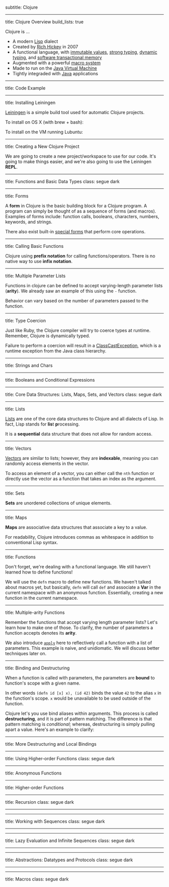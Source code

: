 subtitle: Clojure

---

title: Clojure Overview
build_lists: true

Clojure is ...

* A modern [Lisp][] dialect
* Created by [Rich Hickey][] in 2007
* A functional language, with [immutable values][], [strong typing][], [dynamic typing][], and [software transactional memory][]
* Augmented with a powerful [macro system][]
* Made to run on the [Java Virtual Machine][]
* Tightly integraded with [Java][] applications

[Java Virtual Machine]: http://en.wikipedia.org/wiki/Jvm
[Java]: http://en.wikipedia.org/wiki/Java_(programming_language)
[Lisp]: http://en.wikipedia.org/wiki/Lisp_(programming_language)
[Rich Hickey]: https://github.com/richhickey
[dynamic typing]: http://en.wikipedia.org/wiki/Dynamic_typing
[immutable values]: http://en.wikipedia.org/wiki/Immutable_object
[macro system]: http://clojure.org/macros
[software transactional memory]: http://en.wikipedia.org/wiki/Software_transactional_memory
[strong typing]: http://en.wikipedia.org/wiki/Strong_typing

---

title: Code Example

<script src="https://gist.github.com/sudowork/5283585.js"></script>

---

title: Installing Leiningen

[Leiningen][] is a simple build tool used for automatic Clojure projects.

To install on OS X (with brew + bash):

<script src="https://gist.github.com/sudowork/5283665.js"></script>

To install on the VM running Lubuntu:

<script src="https://gist.github.com/sudowork/5283669.js"></script>

[Leiningen]: https://github.com/technomancy/leiningen

---

title: Creating a New Clojure Project

We are going to create a new project/workspace to use for our code. It's going to make things easier, and we're also going to use the Leiningen **REPL**.

<script src="https://gist.github.com/sudowork/5283709.js"></script>

---

title: Functions and Basic Data Types
class: segue dark

---

title: Forms

A **form** in Clojure is the basic building block for a Clojure program. A program can simply be thought of as a sequence of forms (and macros). Examples of forms include: function calls, booleans, characters, numbers, keywords, and strings.

There also exist built-in [special forms][] that perform core operations.

[special forms]: http://clojure.org/special_forms

---

title: Calling Basic Functions

Clojure using **prefix notation** for calling functions/operators. There is no native way to use **infix notation**.

<script src="https://gist.github.com/sudowork/5283741.js"></script>

---

title: Multiple Parameter Lists

Functions in clojure can be defined to accept varying-length parameter lists (**arity**). We already saw an example of this using the `-` function.

Behavior can vary based on the number of parameters passed to the function.

<script src="https://gist.github.com/sudowork/5283761.js"></script>

---

title: Type Coercion

Just like Ruby, the Clojure compiler will try to coerce types at runtime. Remember, Clojure is dynamically typed.

Failure to perform a coercion will result in a [ClassCastException][], which is a runtime exception from the Java class hierarchy.

<script src="https://gist.github.com/sudowork/5283924.js"></script>

[ClassCastException]: http://docs.oracle.com/javase/1.5.0/docs/api/java/lang/ClassCastException.html

---

title: Strings and Chars

<script src="https://gist.github.com/sudowork/5283972.js"></script>

---

title: Booleans and Conditional Expressions

<script src="https://gist.github.com/sudowork/5283985.js"></script>

---

title: Core Data Structures: Lists, Maps, Sets, and Vectors
class: segue dark

---

title: Lists

[Lists][] are one of the core data structures to Clojure and all dialects of Lisp. In fact, Lisp stands for **lis**t **p**rocessing.

It is a **sequential** data structure that does not allow for random access.

<script src="https://gist.github.com/sudowork/5284130.js"></script>

[Lists]: http://clojure.org/data_structures#Data%20Structures-Lists%20(IPersistentList)

---

title: Vectors

[Vectors][] are similar to lists; however, they are **indexable**, meaning you can randomly access elements in the vector.

To access an element of a vector, you can either call the `nth` function or directly use the vector as a function that takes an index as the argument.

<script src="https://gist.github.com/sudowork/5284224.js"></script>

[Vectors]: http://clojure.org/data_structures#Data%20Structures-Vectors%20(IPersistentVector)

---

title: Sets

**Sets** are unordered collections of unique elements.

<script src="https://gist.github.com/sudowork/5284381.js"></script>

---

title: Maps

**Maps** are associative data structures that associate a key to a value.

For readability, Clojure introduces commas as whitespace in addition to conventional Lisp syntax.

<script src="https://gist.github.com/sudowork/5293377.js"></script>

---

title: Functions

Don't forget, we're dealing with a functional language. We still haven't learned how to define functions!

We will use the `defn` macro to define new functions. We haven't talked about macros yet, but basically, `defn` will call `def` and associate a **Var** in the current namespace with an anonymous function. Essentially, creating a new function in the current namespace.

<script src="https://gist.github.com/sudowork/5293462.js"></script>

---

title: Multiple-arity Functions

Remember the functions that accept varying length parameter lists? Let's learn how to make one of those. To clarify, the number of parameters a function accepts denotes its **arity**.

We also introduce [`apply`][apply] here to reflectively call a function with a list of parameters. This example is naive, and unidiomatic. We will discuss better techniques later on.

<script src="https://gist.github.com/sudowork/5293626.js"></script>

[apply]: http://richhickey.github.com/clojure/clojure.core-api.html#clojure.core/apply

---

title: Binding and Destructuring

When a function is called with parameters, the parameters are **bound** to function's scope with a given name.

In other words `(defn id [x] x), (id 42)` binds the value `42` to the alias `x` in the function's scope. `x` would be unavailable to be used outside of the function.

Clojure let's you use bind aliases within arguments. This process is called **destructuring**, and it is part of pattern matching. The difference is that pattern matching is *conditional*; whereas, destructuring is simply pulling apart a value. Here's an example to clarify:

<script src="https://gist.github.com/sudowork/5294320.js"></script>

---

title: More Destructuring and Local Bindings

<script src="https://gist.github.com/sudowork/5294502.js"></script>

---

title: Using Higher-order Functions
class: segue dark

---

title: Anonymous Functions

---

title: Higher-order Functions

---

title: Recursion
class: segue dark

---
<!-- TODO -->
---

title: Working with Sequences
class: segue dark

---
<!-- TODO -->
---

title: Lazy Evaluation and Infinite Sequences
class: segue dark

---
<!-- TODO -->
---

title: Abstractions: Datatypes and Protocols
class: segue dark

---
<!-- TODO -->
---

title: Macros
class: segue dark
